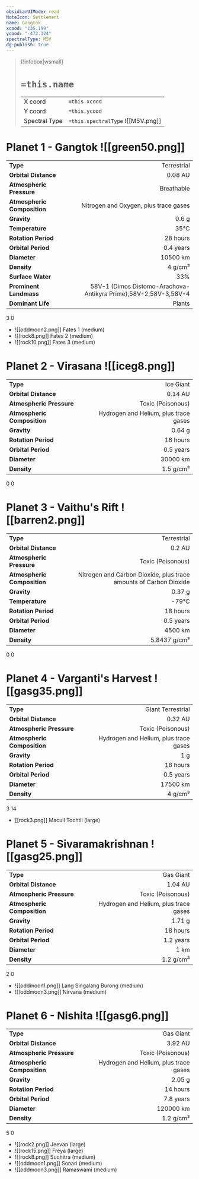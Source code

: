 ```yaml
---
obsidianUIMode: read
NoteIcon: Settlement
name: Gangtok
xcood: "135.199"
ycood: "-472.324"
spectralType: M5V
dg-publish: true
---
```

> [!infobox|wsmall]
> # `=this.name`
> | | |
> | - | - |
> | X coord | `=this.xcood` |
> | Y coord| `=this.ycood` |
> | Spectral Type | `=this.spectralType` ![[M5V.png]] |

# Planet 1 - Gangtok ![[green50.png]]
|                             |                           |
| --------------------------- | -------------------------:|
| **Type**                    |             Terrestrial |
| **Orbital Distance**        |   0.08 AU |
| **Atmospheric Pressure**    |       Breathable |
| **Atmospheric Composition** |      Nitrogen and Oxygen, plus trace gases |
| **Gravity**                 |        0.6 g |
| **Temperature**             |    35°C |
| **Rotation Period**         |  28 hours |
| **Orbital Period** | 0.4 years |
| **Diameter**                |      10500 km | 
| **Density**                 |    4 g/cm³ |
| **Surface Water**           |           33% | 
| **Prominent Landmass**      |         58V-1 (Dimos Distomo-Arachova-Antikyra Prime),58V-2,58V-3,58V-4 | 
| **Dominant Life**           |         Plants |



3
0

- ![[oddmoon2.png]] Fates 1 (medium)
- ![[rock8.png]] Fates 2 (medium)
- ![[rock10.png]] Fates 3 (medium)


# Planet 2 - Virasana ![[iceg8.png]]
|                             |                           |
| --------------------------- | -------------------------:|
| **Type**                    |             Ice Giant |
| **Orbital Distance**        |   0.14 AU |
| **Atmospheric Pressure**    |       Toxic (Poisonous) |
| **Atmospheric Composition** |      Hydrogen and Helium, plus trace gases |
| **Gravity**                 |        0.64 g |
| **Rotation Period**         |  16 hours |
| **Orbital Period** | 0.5 years |
| **Diameter**                |      30000 km | 
| **Density**                 |    1.5 g/cm³ |



0
0



# Planet 3 - Vaithu's Rift ![[barren2.png]]
|                             |                           |
| --------------------------- | -------------------------:|
| **Type**                    |             Terrestrial |
| **Orbital Distance**        |   0.2 AU |
| **Atmospheric Pressure**    |       Toxic (Poisonous) |
| **Atmospheric Composition** |      Nitrogen and Carbon Dioxide, plus trace amounts of Carbon Dioxide |
| **Gravity**                 |        0.37 g |
| **Temperature**             |    -79°C |
| **Rotation Period**         |  18 hours |
| **Orbital Period** | 0.5 years |
| **Diameter**                |      4500 km | 
| **Density**                 |    5.8437 g/cm³ |



0
0



# Planet 4 - Varganti's Harvest ![[gasg35.png]]
|                             |                           |
| --------------------------- | -------------------------:|
| **Type**                    |             Giant Terrestrial |
| **Orbital Distance**        |   0.32 AU |
| **Atmospheric Pressure**    |       Toxic (Poisonous) |
| **Atmospheric Composition** |      Hydrogen and Helium, plus trace gases |
| **Gravity**                 |        1 g |
| **Rotation Period**         |  18 hours |
| **Orbital Period** | 0.5 years |
| **Diameter**                |      17500 km | 
| **Density**                 |    4 g/cm³ |



3
14

- [[rock3.png]] Macuil Tochtli (large)

# Planet 5 - Sivaramakrishnan ![[gasg25.png]]
|                             |                           |
| --------------------------- | -------------------------:|
| **Type**                    |             Gas Giant |
| **Orbital Distance**        |   1.04 AU |
| **Atmospheric Pressure**    |       Toxic (Poisonous) |
| **Atmospheric Composition** |      Hydrogen and Helium, plus trace gases |
| **Gravity**                 |        1.71 g |
| **Rotation Period**         |  18 hours |
| **Orbital Period** | 1.2 years |
| **Diameter**                |      1 km | 
| **Density**                 |    1.2 g/cm³ |



2
0

- ![[oddmoon1.png]] Lang Singalang Burong (medium)
- ![[oddmoon3.png]] Nirvana (medium)


# Planet 6 - Nishita ![[gasg6.png]]
|                             |                           |
| --------------------------- | -------------------------:|
| **Type**                    |             Gas Giant |
| **Orbital Distance**        |   3.92 AU |
| **Atmospheric Pressure**    |       Toxic (Poisonous) |
| **Atmospheric Composition** |      Hydrogen and Helium, plus trace gases |
| **Gravity**                 |        2.05 g |
| **Rotation Period**         |  14 hours |
| **Orbital Period** | 7.8 years |
| **Diameter**                |      120000 km | 
| **Density**                 |    1.2 g/cm³ |



5
0

- ![[rock2.png]] Jeevan (large)
- ![[rock15.png]] Freya (large)
- ![[rock8.png]] Suchitra (medium)
- ![[oddmoon1.png]] Sonari (medium)
- ![[oddmoon3.png]] Ramaswami (medium)


